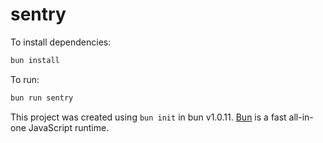 # sentry

To install dependencies:

```bash
bun install
```

To run:

```bash
bun run sentry
```

This project was created using `bun init` in bun v1.0.11. [Bun](https://bun.sh) is a fast all-in-one JavaScript runtime.
